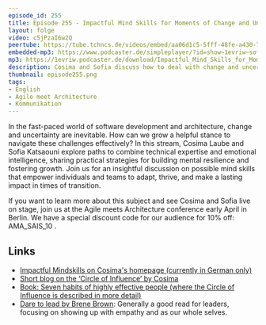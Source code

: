 ```yaml
---
episode_id: 255
title: Episode 255 - Impactful Mind Skills for Moments of Change and Uncertainty with Cosima Laube and Sofia Katsaouni
layout: folge
video: c5jPzaI6w2Q
peertube: https://tube.tchncs.de/videos/embed/aa06d1c5-5fff-48fe-a430-7129b52c2fe2
embedded-mp3: https://www.podcaster.de/simpleplayer/?id=show~1evriw~software-architektur-im-stream~pod-d614edf39013979a184ab35c0b8&v=1742386072
mp3: https://1evriw.podcaster.de/download/Impactful_Mind_Skills_for_Moments_of_Change_and_Uncertainty_with_Cosima_Laube_and_Sofia_Katsaouni.mp3
description: Cosima and Sofia discuss how to deal with change and uncertainty - and how mind skills can help 
thumbnail: episode255.png
tags:
- English
- Agile meet Architecture
- Kommunikation
---
```


In the fast-paced world of software development and architecture,
change and uncertainty are inevitable. How can we grow a helpful
stance to navigate these challenges effectively? In this stream,
Cosima Laube and Sofia Katsaouni explore paths to combine technical
expertise and emotional intelligence, sharing practical strategies for
building mental resilience and fostering growth. Join us for an
insightful discussion on possible mind skills that empower individuals
and teams to adapt, thrive, and make a lasting impact in times of
transition.

If you want to learn more about this subject and see Cosima and Sofia
live on stage, join us at the Agile meets Architecture conference
early April in Berlin. We have a special discount code for our
audience for 10% off: AMA_SAIS_10 .

## Links

- [Impactful Mindskills on Cosima's homepage (currently in German only)](https://www.cosima-laube.de/impactful-mindskills) 
- [Short blog on the ‘Circle of Influence’ by Cosima](https://www.respectandadapt.rocks/blog/from-challenges-to-changes-with-the-circle-of-influence )
- [Book: Seven habits of highly effective people (where the Circle of Influence is described in more detail)](https://en.wikipedia.org/wiki/The_7_Habits_of_Highly_Effective_People)
- [Dare to lead by Brene Brown](https://brenebrown.com/book/dare-to-lead/): Generally a good read for leaders, focusing on showing up with empathy and as our whole selves. 
